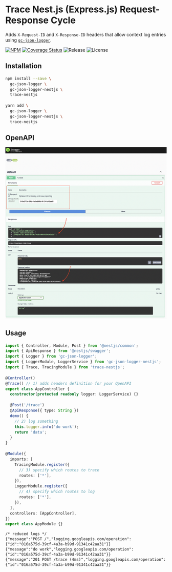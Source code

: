 # Trace Nest.js (Express.js) Request-Response Cycle

Adds `X-Request-ID` and `X-Response-ID` headers that allow context log entries using [`gc-json-logger`](https://github.com/igrek8/gc-json-logger-nestjs).

[![NPM](https://badgen.net/npm/v/trace-nestjs)](https://www.npmjs.com/trace-nestjs)
[![Coverage Status](https://coveralls.io/repos/github/igrek8/trace-nestjs/badge.svg?branch=main)](https://coveralls.io/github/igrek8/trace-nestjs?branch=main)
![Release](https://badgen.net/github/checks/igrek8/trace-nestjs)
![License](https://badgen.net/github/license/igrek8/trace-nestjs)

## Installation

```bash
npm install --save \
  gc-json-logger \
  gc-json-logger-nestjs \
  trace-nestjs

yarn add \
  gc-json-logger \
  gc-json-logger-nestjs \
  trace-nestjs
```

## OpenAPI

![Swagger](./docs/images/swagger.png)

## Usage

```ts
import { Controller, Module, Post } from '@nestjs/common';
import { ApiResponse } from '@nestjs/swagger';
import { Logger } from 'gc-json-logger';
import { LoggerModule, LoggerService } from 'gc-json-logger-nestjs';
import { Trace, TracingModule } from 'trace-nestjs';

@Controller()
@Trace() // 1) adds headers definition for your OpenAPI
export class AppController {
  constructor(protected readonly logger: LoggerService) {}

  @Post('/trace')
  @ApiResponse({ type: String })
  demo() {
    // 2) log something
    this.logger.info('do work');
    return 'data';
  }
}

@Module({
  imports: [
    TracingModule.register({
      // 3) specify which routes to trace
      routes: ['*'],
    }),
    LoggerModule.register({
      // 4) specify which routes to log
      routes: ['*'],
    }),
  ],
  controllers: [AppController],
})
export class AppModule {}
```

```jsonc
/* reduced logs */
{"message":"POST /","logging.googleapis.com/operation":{"id":"016a575d-39cf-4a3a-b99d-91341c42aa31"}}
{"message":"do work","logging.googleapis.com/operation":{"id":"016a575d-39cf-4a3a-b99d-91341c42aa31"}}
{"message":"201 POST /trace (4ms)","logging.googleapis.com/operation":{"id":"016a575d-39cf-4a3a-b99d-91341c42aa31"}}
```
